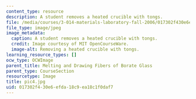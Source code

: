 ```yaml
---
content_type: resource
description: A student removes a heated crucible with tongs.
file: /media/courses/3-014-materials-laboratory-fall-2006/017302f430e6efda18c9ea18c1f0daf7_pic4.jpg
file_type: image/jpeg
image_metadata:
  caption: A student removes a heated crucible with tongs.
  credit: Image courtesy of MIT OpenCourseWare.
  image-alt: Removing a heated crucible with tongs.
learning_resource_types: []
ocw_type: OCWImage
parent_title: Melting and Drawing Fibers of Borate Glass
parent_type: CourseSection
resourcetype: Image
title: pic4.jpg
uid: 017302f4-30e6-efda-18c9-ea18c1f0daf7
---
```

